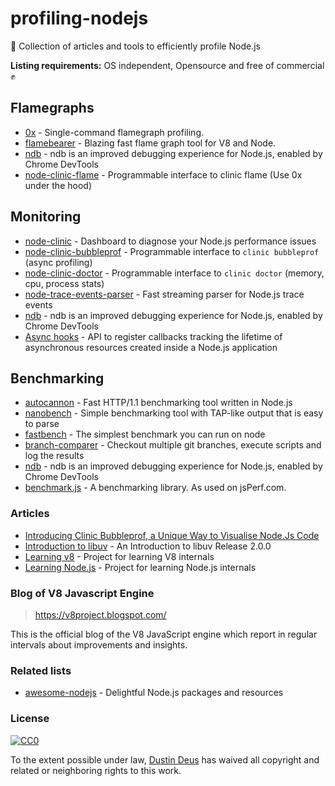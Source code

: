 # profiling-nodejs
🌌 Collection of articles and tools to efficiently profile Node.js

**Listing requirements:** OS independent, Opensource and free of commercial ✊

## Flamegraphs

- [0x](https://github.com/davidmarkclements/0x) - Single-command flamegraph profiling.
- [flamebearer](https://github.com/mapbox/flamebearer) - Blazing fast flame graph tool for V8 and Node.
- [ndb](https://github.com/GoogleChromeLabs/ndb) - ndb is an improved debugging experience for Node.js, enabled by Chrome DevTools
- [node-clinic-flame](https://github.com/nearform/node-clinic-flame) - Programmable interface to clinic flame (Use 0x under the hood)

## Monitoring

- [node-clinic](https://github.com/nearform/node-clinic) - Dashboard to diagnose your Node.js performance issues
- [node-clinic-bubbleprof](https://github.com/nearform/node-clinic-bubbleprof) - Programmable interface to `clinic bubbleprof` (async profiling)
- [node-clinic-doctor](https://github.com/nearform/node-clinic-doctor) - Programmable interface to `clinic doctor` (memory, cpu, process stats)
- [node-trace-events-parser](https://github.com/nearform/node-trace-events-parser) - Fast streaming parser for Node.js trace events
- [ndb](https://github.com/GoogleChromeLabs/ndb) - ndb is an improved debugging experience for Node.js, enabled by Chrome DevTools
- [Async hooks](https://nodejs.org/dist/latest-v10.x/docs/api/async_hooks.html) - API to register callbacks tracking the lifetime of asynchronous resources created inside a Node.js application

## Benchmarking

- [autocannon](https://github.com/mcollina/autocannon) - Fast HTTP/1.1 benchmarking tool written in Node.js
- [nanobench](https://github.com/mafintosh/nanobench) - Simple benchmarking tool with TAP-like output that is easy to parse
- [fastbench](https://github.com/mcollina/fastbench) - The simplest benchmark you can run on node
- [branch-comparer](https://github.com/starptech/branch-comparer) - Checkout multiple git branches, execute scripts and log the results
- [ndb](https://github.com/GoogleChromeLabs/ndb) - ndb is an improved debugging experience for Node.js, enabled by Chrome DevTools
- [benchmark.js](https://github.com/bestiejs/benchmark.js) - A benchmarking library. As used on jsPerf.com.

### Articles

- [Introducing Clinic Bubbleprof, a Unique Way to Visualise Node.Js Code](https://www.nearform.com/blog/introducing-clinic-bubbleprof-a-unique-way-to-visualise-node-js-code/)
- [Introduction to libuv](http://nikhilm.github.io/uvbook/An%20Introduction%20to%20libuv.pdf) - An Introduction to libuv Release 2.0.0
- [Learning v8](https://github.com/danbev/learning-v8) - Project for learning V8 internals
- [Learning Node.js](https://github.com/danbev/learning-nodejs) - Project for learning Node.js internals

### Blog of V8 Javascript Engine
> https://v8project.blogspot.com/

This is the official blog of the V8 JavaScript engine which report in regular intervals about improvements and insights.

### Related lists

- [awesome-nodejs](https://github.com/sindresorhus/awesome-nodejs) - Delightful Node.js packages and resources


### License

[![CC0](http://mirrors.creativecommons.org/presskit/buttons/88x31/svg/cc-zero.svg)](https://creativecommons.org/publicdomain/zero/1.0/)

To the extent possible under law, [Dustin Deus](http://starptech.com) has waived all copyright and related or neighboring rights to this work.
